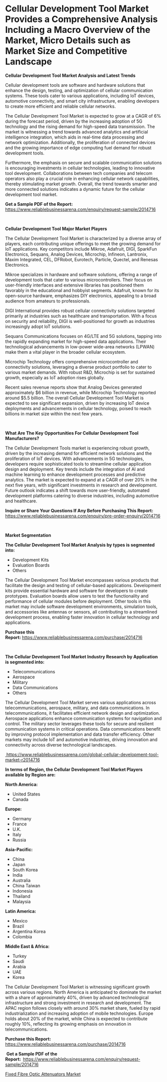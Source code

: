 <p><h1>Cellular Development Tool Market Provides a Comprehensive Analysis Including a Macro Overview of the Market, Micro Details such as Market Size and Competitive Landscape</h1></p><p><strong>Cellular Development Tool Market Analysis and Latest Trends</strong></p>
<p><p>Cellular development tools are software and hardware solutions that enhance the design, testing, and optimization of cellular communication systems. These tools cater to various applications, including IoT devices, automotive connectivity, and smart city infrastructure, enabling developers to create more efficient and reliable cellular networks.</p><p>The Cellular Development Tool Market is expected to grow at a CAGR of 6% during the forecast period, driven by the increasing adoption of 5G technology and the rising demand for high-speed data transmission. The market is witnessing a trend towards advanced analytics and artificial intelligence integration, which aids in real-time data processing and network optimization. Additionally, the proliferation of connected devices and the growing importance of edge computing fuel demand for robust development tools.</p><p>Furthermore, the emphasis on secure and scalable communication solutions is encouraging investments in cellular technologies, leading to innovative tool development. Collaborations between tech companies and telecom operators also play a crucial role in enhancing cellular network capabilities, thereby stimulating market growth. Overall, the trend towards smarter and more connected solutions indicates a dynamic future for the cellular development tool market.</p></p>
<p><strong>Get a Sample PDF of the Report:&nbsp;</strong> <a href="https://www.reliablebusinessarena.com/enquiry/request-sample/2014716?utm_campaign=2793&utm_medium=2&utm_source=Github&utm_content=ia&utm_term=29032025&utm_id=cellular-development-tool">https://www.reliablebusinessarena.com/enquiry/request-sample/2014716</a></p>
<p>&nbsp;</p>
<p><strong>Cellular Development Tool Major Market Players</strong></p>
<p><p>The Cellular Development Tool Market is characterized by a diverse array of players, each contributing unique offerings to meet the growing demand for IoT applications. Key competitors include Mikroe, Adafruit, DIGI, SparkFun Electronics, Sequans, Analog Devices, Microchip, Infineon, Lantronix, Maxim Integrated, CEL, DFRobot, Eurotech, Particle, Quectel, and Renesas Electronics.</p><p>Mikroe specializes in hardware and software solutions, offering a range of development tools that cater to various microcontrollers. Their focus on user-friendly interfaces and extensive libraries has positioned them favorably in the educational and hobbyist segments. Adafruit, known for its open-source hardware, emphasizes DIY electronics, appealing to a broad audience from amateurs to professionals.</p><p>DIGI International provides robust cellular connectivity solutions targeted primarily at industries such as healthcare and transportation. With a focus on security and reliability, DIGI is well-positioned for growth as industries increasingly adopt IoT solutions.</p><p>Sequans Communications focuses on 4G/LTE and 5G solutions, tapping into the rapidly expanding market for high-speed data applications. Their technological advancements in low-power wide-area networks (LPWAN) make them a vital player in the broader cellular ecosystem.</p><p>Microchip Technology offers comprehensive microcontroller and connectivity solutions, leveraging a diverse product portfolio to cater to various market demands. With robust R&D, Microchip is set for sustained growth, especially as IoT adoption rises globally.</p><p>Recent sales revenue reports show that Analog Devices generated approximately $6 billion in revenue, while Microchip Technology reported around $5.5 billion. The overall Cellular Development Tool Market is expected to see significant expansion, driven by increasing IoT device deployments and advancements in cellular technology, poised to reach billions in market size within the next few years.</p></p>
<p>&nbsp;</p>
<p><strong>What Are The Key Opportunities For Cellular Development Tool Manufacturers?</strong></p>
<p><p>The Cellular Development Tools market is experiencing robust growth, driven by the increasing demand for efficient network solutions and the proliferation of IoT devices. With advancements in 5G technologies, developers require sophisticated tools to streamline cellular application design and deployment. Key trends include the integration of AI and machine learning to enhance development processes and predictive analytics. The market is expected to expand at a CAGR of over 20% in the next five years, with significant investments in research and development. Future outlook indicates a shift towards more user-friendly, automated development platforms catering to diverse industries, including automotive and healthcare.</p></p>
<p><strong>Inquire or Share Your Questions If Any Before Purchasing This Report:</strong> <a href="https://www.reliablebusinessarena.com/enquiry/pre-order-enquiry/2014716?utm_campaign=2793&utm_medium=2&utm_source=Github&utm_content=ia&utm_term=29032025&utm_id=cellular-development-tool">https://www.reliablebusinessarena.com/enquiry/pre-order-enquiry/2014716</a></p>
<p>&nbsp;</p>
<p><strong>Market Segmentation</strong></p>
<p><strong>The Cellular Development Tool Market Analysis by types is segmented into:</strong></p>
<p><ul><li>Development Kits</li><li>Evaluation Boards</li><li>Others</li></ul></p>
<p><p>The Cellular Development Tool Market encompasses various products that facilitate the design and testing of cellular-based applications. Development kits provide essential hardware and software for developers to create prototypes. Evaluation boards allow users to test the functionality and performance of cellular modules before deployment. Other tools in this market may include software development environments, simulation tools, and accessories like antennas or sensors, all contributing to a streamlined development process, enabling faster innovation in cellular technology and applications.</p></p>
<p><strong>Purchase this Report:&nbsp;</strong><a href="https://www.reliablebusinessarena.com/purchase/2014716?utm_campaign=2793&utm_medium=2&utm_source=Github&utm_content=ia&utm_term=29032025&utm_id=cellular-development-tool">https://www.reliablebusinessarena.com/purchase/2014716</a></p>
<p>&nbsp;</p>
<p><strong>The Cellular Development Tool Market Industry Research by Application is segmented into:</strong></p>
<p><ul><li>Telecommunications</li><li>Aerospace</li><li>Military</li><li>Data Communications</li><li>Others</li></ul></p>
<p><p>The Cellular Development Tool Market serves various applications across telecommunications, aerospace, military, and data communications. In telecommunications, it facilitates efficient network design and optimization. Aerospace applications enhance communication systems for navigation and control. The military sector leverages these tools for secure and resilient communication systems in critical operations. Data communications benefit by improving protocol implementation and data transfer efficiency. Other markets may include IoT and automotive industries, driving innovation and connectivity across diverse technological landscapes.</p></p>
<p><a href="https://www.reliablebusinessarena.com/global-cellular-development-tool-market-r2014716?utm_campaign=2793&utm_medium=2&utm_source=Github&utm_content=ia&utm_term=29032025&utm_id=cellular-development-tool">&nbsp;https://www.reliablebusinessarena.com/global-cellular-development-tool-market-r2014716</a></p>
<p><strong>In terms of Region, the Cellular Development Tool Market Players available by Region are:</strong></p>
<p>
    <p> <strong> North America: </strong>
        <ul>
            <li>United States</li>
            <li>Canada</li>
        </ul>
        </p> 
    <p> <strong> Europe: </strong>
        <ul>
            <li>Germany</li>
            <li>France</li>
            <li>U.K.</li>
            <li>Italy</li>
            <li>Russia</li>
        </ul>
        </p> 
    <p> <strong> Asia-Pacific: </strong>
        <ul>
            <li>China</li>
            <li>Japan</li>
            <li>South Korea</li>
            <li>India</li>
            <li>Australia</li>
            <li>China Taiwan</li>
            <li>Indonesia</li>
            <li>Thailand</li>
            <li>Malaysia</li>
        </ul>
        </p> 
    <p> <strong> Latin America: </strong>
        <ul>
            <li>Mexico</li>
            <li>Brazil</li>
            <li>Argentina Korea</li>
            <li>Colombia</li>
        </ul>
        </p> 
    <p> <strong> Middle East & Africa: </strong>
        <ul>
            <li>Turkey</li>
            <li>Saudi</li>
            <li>Arabia</li>
            <li>UAE</li>
            <li>Korea</li>
        </ul>
    </p>
    </p>
<p><p>The Cellular Development Tool Market is witnessing significant growth across various regions. North America is anticipated to dominate the market with a share of approximately 40%, driven by advanced technological infrastructure and strong investment in research and development. The APAC region follows closely with around 30% market share, fueled by rapid industrialization and increasing adoption of mobile technologies. Europe holds about 20% of the market, while China is expected to contribute roughly 10%, reflecting its growing emphasis on innovation in telecommunications.</p></p>
<p><strong>Purchase this Report: </strong><a href="https://www.reliablebusinessarena.com/purchase/2014716?utm_campaign=2793&utm_medium=2&utm_source=Github&utm_content=ia&utm_term=29032025&utm_id=cellular-development-tool">https://www.reliablebusinessarena.com/purchase/2014716</a></p>
<p>&nbsp;<strong>Get a Sample PDF of the Report:&nbsp;&nbsp;</strong><a href="https://www.reliablebusinessarena.com/enquiry/request-sample/2014716?utm_campaign=2793&utm_medium=2&utm_source=Github&utm_content=ia&utm_term=29032025&utm_id=cellular-development-tool">https://www.reliablebusinessarena.com/enquiry/request-sample/2014716</a></p>
<p><strong></strong></p>
<p><p><a href="https://github.com/ajayanhaizan/Market-Research-Report-List-1/blob/main/fixed-fibre-optic-attenuators-market.md?utm_campaign=2793&utm_medium=2&utm_source=Github&utm_content=ia&utm_term=29032025&utm_id=cellular-development-tool">Fixed Fibre Optic Attenuators Market</a></p></p>